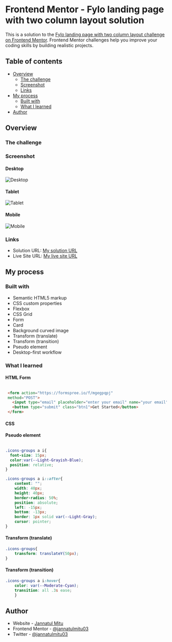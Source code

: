 # Frontend Mentor - Fylo landing page with two column layout solution

This is a solution to the [Fylo landing page with two column layout challenge on Frontend Mentor](https://www.frontendmentor.io/challenges/fylo-landing-page-with-two-column-layout-5ca5ef041e82137ec91a50f5). Frontend Mentor challenges help you improve your coding skills by building realistic projects. 

## Table of contents

- [Overview](#overview)
  - [The challenge](#the-challenge)
  - [Screenshot](#screenshot)
  - [Links](#links)
- [My process](#my-process)
  - [Built with](#built-with)
  - [What I learned](#what-i-learned)
- [Author](#author)

## Overview

### The challenge

### Screenshot

#### Desktop
![Desktop](./screenshots/desktop.png)

#### Tablet
![Tablet](./screenshots/tablet.png)

#### Mobile
![Mobile](./screenshots/mobile.png)

### Links

- Solution URL: [My solution URL](https://github.com/jannatulmitu03/fylo-landing-page)
- Live Site URL: [My live site URL](https://jannatulmitu03.github.io/fylo-landing-page)

## My process

### Built with

- Semantic HTML5 markup
- CSS custom properties
- Flexbox
- CSS Grid
- Form
- Card
- Background curved image
- Transform (translate)
- Transform (transition) 
- Pseudo element
- Desktop-first workflow


### What I learned


#### HTML Form
```html

 <form action="https://formspree.io/f/mgegpqpj"
 method="POST">
   <input type="email" placeholder="enter your email" name="your email"  class="email-input">
   <button type="submit" class="btn1">Get Started</button>
 </form>
```

#### CSS
#### Pseudo element
```css 

.icons-groups a i{
  font-size: 15px;
  color:var(--Light-Grayish-Blue);
  position: relative;
}

.icons-groups a i::after{
    content: "";
    width: 40px;
    height: 40px;
    border-radius: 50%;
    position: absolute;
    left: -15px;
    bottom: -13px;    
    border: 1px solid var(--Light-Gray);
    cursor: pointer; 
}
```
#### Transform (translate)
```css
.icons-groups{
    transform: translateY(50px);
}
```

#### Transform (transition)
```css
.icons-groups a i:hover{
    color: var(--Moderate-Cyan);
    transition: all .3s ease;
    }
```

## Author

- Website - [Jannatul Mitu](https://www.linkedin.com/in/jannatulmitu03)
- Frontend Mentor - [@jannatulmitu03](https://www.frontendmentor.io/profile/jannatulmitu03)
- Twitter - [@jannatulmitu03](https://twitter.com/jannatulmitu03)
